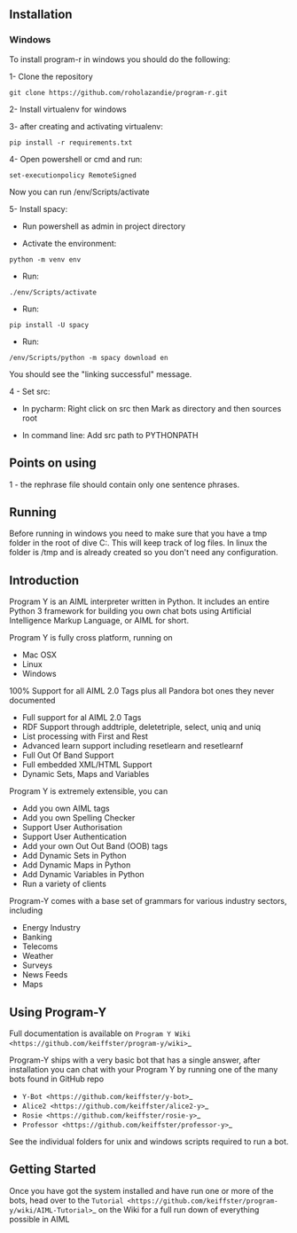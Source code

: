 ## Installation
### Windows
To install program-r in windows you should do the following:

1- Clone the repository
```
git clone https://github.com/roholazandie/program-r.git
```

2- Install virtualenv for windows

3- after creating and activating virtualenv:
```
pip install -r requirements.txt
```

4- Open powershell or cmd and run:
```
set-executionpolicy RemoteSigned
```
Now you can run /env/Scripts/activate

5- Install spacy:

-  Run powershell as admin in project directory

- Activate the environment:
```
python -m venv env
```
- Run:
```
./env/Scripts/activate
```
- Run:
```
pip install -U spacy
```
- Run:
```
/env/Scripts/python -m spacy download en
```
You should see the "linking successful" message.

4 - Set src:
- In pycharm:
    Right click on src then Mark as directory and then sources root

- In command line:
        Add src path to PYTHONPATH


## Points on using
1 - the rephrase file should contain only one sentence phrases.


## Running

Before running in windows you need to make sure that you have a tmp folder in the root of dive C:. This will keep track of
log files. In linux the folder is /tmp and is already created so you don't need any configuration.



## Introduction

Program Y is an AIML interpreter written in Python. It includes an entire Python 3 framework for building you own chat bots using
Artificial Intelligence Markup Language, or AIML for short.

Program Y is fully cross platform, running on

- Mac OSX
- Linux
- Windows

100% Support for all AIML 2.0 Tags plus all Pandora bot ones they never documented

- Full support for al AIML 2.0 Tags
- RDF Support through addtriple, deletetriple, select, uniq and uniq
- List processing with First and Rest
- Advanced learn support including resetlearn and resetlearnf
- Full Out Of Band Support
- Full embedded XML/HTML Support
- Dynamic Sets, Maps and Variables

Program Y is extremely extensible, you can

- Add you own AIML tags
- Add you own Spelling Checker
- Support User Authorisation
- Support User Authentication
- Add your own Out Out Band (OOB) tags
- Add Dynamic Sets in Python
- Add Dynamic Maps in Python
- Add Dynamic Variables in Python
- Run a variety of clients

Program-Y comes with a base set of grammars for various industry sectors, including

- Energy Industry
- Banking
- Telecoms
- Weather
- Surveys
- News Feeds
- Maps

Using Program-Y
----------------
Full documentation is available on `Program Y Wiki <https://github.com/keiffster/program-y/wiki>`_

Program-Y ships with a very basic bot that has a single answer, after installation you can chat with your Program Y by running one of the many bots found in GitHub repo

- `Y-Bot <https://github.com/keiffster/y-bot>`_
- `Alice2 <https://github.com/keiffster/alice2-y>`_
- `Rosie <https://github.com/keiffster/rosie-y>`_
- `Professor <https://github.com/keiffster/professor-y>`_

See the individual folders for unix and windows scripts required to run a bot.

Getting Started
---------------
Once you have got the system installed and have run one or more of the bots, head over to the
`Tutorial <https://github.com/keiffster/program-y/wiki/AIML-Tutorial>`_ on the Wiki for a full
run down of everything possible in AIML
